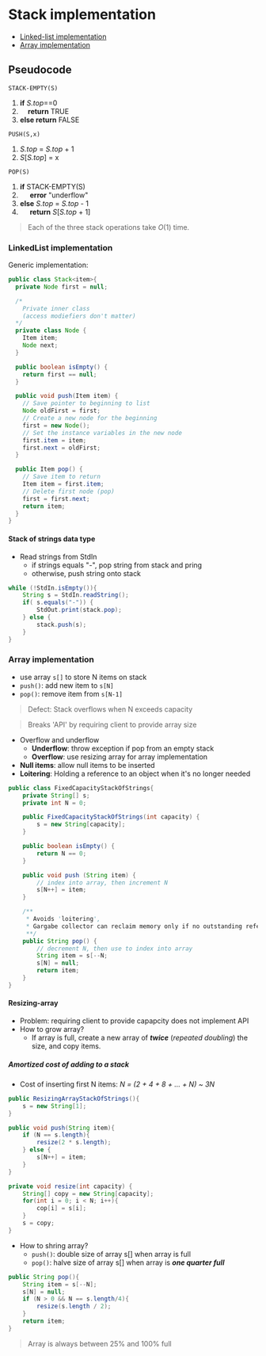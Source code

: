 # Stack implementation

- [Linked-list implementation](#linkedlist-implementation)
- [Array implementation](#array-implementation)

## Pseudocode

`STACK-EMPTY(S)`

1. **if** _S.top_==0
2. &nbsp;&nbsp;&nbsp;&nbsp;**return** TRUE
3. **else return** FALSE

`PUSH(S,x)`

1. _S.top_ = _S.top_ + 1
2. _S_[*S.top*] = x

`POP(S)`

1. **if** STACK-EMPTY(S)
2. &nbsp;&nbsp;&nbsp;&nbsp; **error** "underflow"
3. **else** _S.top_ = _S.top_ - 1
4. &nbsp;&nbsp;&nbsp;&nbsp; **return** _S_[*S.top* + 1]

> Each of the three stack operations take _O_(1) time.

### LinkedList implementation

Generic implementation:

```java
public class Stack<item>{
  private Node first = null;

  /*
    Private inner class
    (access modiefiers don't matter)
  */
  private class Node {
    Item item;
    Node next;
  }

  public boolean isEmpty() {
    return first == null;
  }

  public void push(Item item) {
    // Save pointer to beginning to list
    Node oldFirst = first;
    // Create a new node for the beginning
    first = new Node();
    // Set the instance variables in the new node
    first.item = item;
    first.next = oldFirst;
  }

  public Item pop() {
    // Save item to return
    Item item = first.item;
    // Delete first node (pop)
    first = first.next;
    return item;
  }
}

```

#### Stack of strings data type

- Read strings from StdIn
  - if strings equals "-", pop string from stack and pring
  - otherwise, push string onto stack

```java
while (!StdIn.isEmpty()){
    String s = StdIn.readString();
    if( s.equals("-")) {
        StdOut.print(stack.pop);
    } else {
        stack.push(s);
    }
}
```

### Array implementation

- use array `s[]` to store N items on stack
- `push()`: add new item to `s[N]`
- `pop()`: remove item from `s[N-1]`

> Defect: Stack overflows when N exceeds capacity

> Breaks 'API' by requiring client to provide array size

- Overflow and underflow
  - **Underflow**: throw exception if pop from an empty stack
  - **Overflow**: use resizing array for array implementation
- **Null items**: allow null items to be inserted
- **Loitering**: Holding a reference to an object when it's no longer needed

```java
public class FixedCapacityStackOfStrings{
    private String[] s;
    private int N = 0;

    public FixedCapacityStackOfStrings(int capacity) {
        s = new String[capacity];
    }

    public boolean isEmpty() {
        return N == 0;
    }

    public void push (String item) {
        // index into array, then increment N
        s[N++] = item;
    }

    /**
     * Avoids 'loitering',
     * Gargabe collector can reclaim memory only if no outstanding references.
     **/
    public String pop() {
        // decrement N, then use to index into array
        String item = s[--N;
        s[N] = null;
        return item;
    }
}
```

#### Resizing-array

- Problem: requiring client to provide capapcity does not implement API
- How to grow array?
  - If array is full, create a new array of **_twice_** (_repeated doubling_) the size, and copy items.

##### _Amortized_ cost of adding to a stack

- Cost of inserting first N items: _N = (2 + 4 + 8 + ... + N) ~ 3N_

```java
public ResizingArrayStackOfStrings(){
    s = new String[1];
}

public void push(String item){
    if (N == s.length){
        resize(2 * s.length);
    } else {
        s[N++] = item;
    }
}

private void resize(int capacity) {
    String[] copy = new String[capacity];
    for(int i = 0; i < N; i++){
        cop[i] = s[i];
    }
    s = copy;
}
```

- How to shring array?
  - `push()`: double size of array s[] when array is full
  - `pop()`: halve size of array s[] when array is **_one quarter full_**

```java
public String pop(){
    String item = s[--N];
    s[N] = null;
    if (N > 0 && N == s.length/4){
        resize(s.length / 2);
    }
    return item;
}
```

> Array is always between 25% and 100% full
